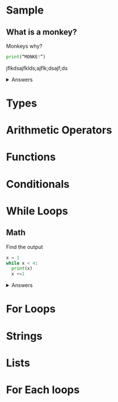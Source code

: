 # Sample

## What is a monkey?

Monkeys why?

```python
print(“MONKE!”)
```

jflkdsajfklds;ajflk;dsajf;ds

<details>
<summary>Answers</summary>

jhfks;ldajfk;ldsajflk;dsajfkldsajf;lsa

</details>



# Types

# Arithmetic Operators

# Functions

# Conditionals

# While Loops
## Math

Find the output

```python
x = 1
while x < 4:
  print(x)
  x +=1

```

<details>
<summary>Answers</summary>

1
2
3

</details>


# For Loops

# Strings

# Lists

# For Each loops
